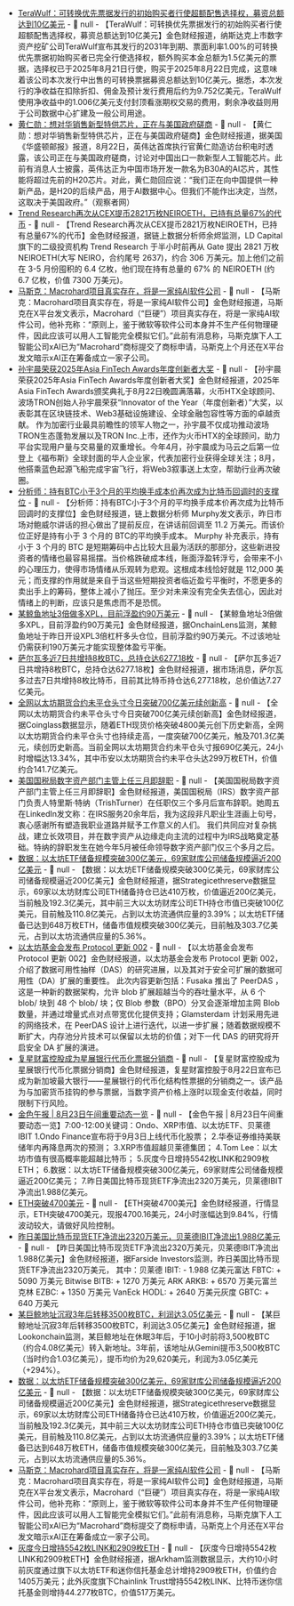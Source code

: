 - [TeraWulf：可转换优先票据发行的初始购买者行使超额配售选择权，募资总额达到10亿美元](https://www.globenewswire.com/news-release/2025/08/22/3138009/0/en/TeraWulf-Inc-Announces-Full-Exercise-of-Greenshoe-Option-in-1-0-Billion-Convertible-Senior-Notes-Offering.html) - 📰 null - 【TeraWulf：可转换优先票据发行的初始购买者行使超额配售选择权，募资总额达到10亿美元】金色财经报道，纳斯达克上市数字资产挖矿公司TeraWulf宣布其发行的2031年到期、票面利率1.00%的可转换优先票据初始购买者已完全行使选择权，额外购买本金总额为1.5亿美元的票据，选择权已于2025年8月21日行使，购买于2025年8月22日完成，这意味着该公司本次发行中出售的可转换票据募资总额达到10亿美元。据悉，本次发行的净收益在扣除折扣、佣金及预计发行费用后约为9.752亿美元，TeraWulf使用净收益中的1.006亿美元支付封顶看涨期权交易的费用，剩余净收益则用于公司数据中心扩建及一般公司用途。
- [黄仁勋：想对华销售新型特供芯片，正在与美国政府磋商]() - 📰 null - 【黄仁勋：想对华销售新型特供芯片，正在与美国政府磋商】金色财经报道，据美国《华盛顿邮报》报道，8月22日，英伟达首席执行官黄仁勋造访台积电时透露，该公司正在与美国政府磋商，讨论对中国出口一款新型人工智能芯片。此前有消息人士披露，英伟达正为中国市场开发一款名为B30A的AI芯片，其性能将超过先前的H20芯片。对此，黄仁勋回应说：“我们正在向中国提供一种新产品，是H20的后续产品，用于AI数据中心。但我们不能作出决定，当然，这取决于美国政府。”（观察者网）
- [Trend Research再次从CEX提币2821万枚NEIROETH，已持有总量67%的代币]() - 📰 null - 【Trend Research再次从CEX提币2821万枚NEIROETH，已持有总量67%的代币】金色财经报道，据链上数据分析师余烬监测，LD Capital 旗下的二级投资机构 Trend Research 于半小时前再从 Gate 提出 2821 万枚 NEIROETH(大写 NEIRO，合约尾号 2637)，约合 306 万美元。加上他们之前在 3-5 月份囤积的 6.4 亿枚，他们现在持有总量的 67% 的 NEIROETH (约 6.7 亿枚，价值 7300 万美元)。
- [马斯克：Macrohard项目真实存在，将是一家纯AI软件公司](https://x.com/elonmusk/status/1958852874236305793) - 📰 null - 【马斯克：Macrohard项目真实存在，将是一家纯AI软件公司】金色财经报道，马斯克在X平台发文表示，Macrohard（“巨硬”）项目真实存在，将是一家纯AI软件公司，他补充称：“原则上，鉴于微软等软件公司本身并不生产任何物理硬件，因此应该可以用人工智能完全模拟它们。”此前有消息称，马斯克旗下人工智能公司xAI已为“Macrohard”商标提交了商标申请，马斯克上个月还在X平台发文暗示xAI正在筹备成立一家子公司。
- [孙宇晨荣获2025年Asia FinTech Awards年度创新者大奖]() - 📰 null - 【孙宇晨荣获2025年Asia FinTech Awards年度创新者大奖】金色财经报道，2025年Asia FinTech Awards颁奖典礼于8月22日晚圆满落幕，火币HTX全球顾问、波场TRON创始人孙宇晨荣获“Innovator of the Year（年度创新者）”大奖，以表彰其在区块链技术、Web3基础设施建设、全球金融包容性等方面的卓越贡献。 
作为加密行业最具前瞻性的领军人物之一，孙宇晨不仅成功推动波场TRON生态蓬勃发展以及TRON Inc.上市，还作为火币HTX的全球顾问，助力平台实现用户量与交易量的双重增长。今年4月，孙宇晨成为马云之后第一位登上《福布斯》全球封面的华人企业家，代表加密行业获得全球关注；8月，他搭乘蓝色起源飞船完成宇宙飞行，将Web3叙事送上太空，帮助行业再次破圈。
- [分析师：持有BTC小于3个月的平均换手成本价再次成为比特币回调时的支撑位]() - 📰 null - 【分析师：持有BTC小于3个月的平均换手成本价再次成为比特币回调时的支撑位】金色财经报道，链上数据分析师 Murphy发文表示，昨日市场对鲍威尔讲话的担心做出了提前反应，在讲话前回调至 11.2 万美元。而该价位正好是持有小于 3 个月的 BTC的平均换手成本。 
Murphy 补充表示，持有小于 3 个月的 BTC 是短期筹码中占比较大且最为活跃的那部分，这些新进投资者的情绪也最容易摇摆。当价格跌破成本线，账面浮盈转浮亏，会带来不小的心理压力，使得市场情绪从乐观转为悲观。这根成本线恰好就是 112,000 美元；而支撑的作用就是来自于当这些短期投资者临近盈亏平衡时，不愿更多的卖出手上的筹码，整体上减小了抛压。至少对未来没有完全失去信心，因此对情绪上的判断，应该只是焦虑而不是恐慌。
- [某鲸鱼地址3倍做多XPL，目前浮盈约90万美元]() - 📰 null - 【某鲸鱼地址3倍做多XPL，目前浮盈约90万美元】金色财经报道，据OnchainLens监测，某鲸鱼地址于昨日开设XPL3倍杠杆多头仓位，目前浮盈约90万美元。不过该地址仍需获利190万美元才能实现整体盈亏平衡。
- [萨尔瓦多近7日共增持8枚BTC，总持仓达6277.18枚]() - 📰 null - 【萨尔瓦多近7日共增持8枚BTC，总持仓达6277.18枚】金色财经报道，据市场消息，萨尔瓦多过去7日共增持8枚比特币，目前其比特币持仓达6,277.18枚，总价值达7.27亿美元。
- [全网以太坊期货合约未平仓头寸今日突破700亿美元续创新高](https://www.coinglass.com/BitcoinOpenInterest) - 📰 null - 【全网以太坊期货合约未平仓头寸今日突破700亿美元续创新高】金色财经报道，据Coinglass数据显示，随着ETH现货价格突破4800美元创下历史新高，全网以太坊期货合约未平仓头寸也持续走高，一度突破700亿美元，触及701.3亿美元，续创历史新高。当前全网以太坊期货合约未平仓头寸报690亿美元，24小时增幅达13.34%，其中币安以太坊期货合约未平仓头达299万枚ETH，价值约合141.7亿美元。
- [美国国税局数字资产部门主管上任三月即辞职]() - 📰 null - 【美国国税局数字资产部门主管上任三月即辞职】金色财经报道，美国国税局（IRS）数字资产部门负责人特里斯·特纳（TrishTurner）在任职仅三个多月后宣布辞职。她周五在LinkedIn发文称：在IRS服务20余年后，我为这段非凡职业生涯画上句号，衷心感谢所有塑造我职业道路并赋予工作意义的人们。 
我们共同应对复杂挑战，建立长效项目，并在数字资产从边缘走向主流的过程中为IRS战略奠定基础。特纳的辞职发生在她今年5月被任命领导数字资产部门仅三个多月之后。
- [数据：以太坊ETF储备规模突破300亿美元，69家财库公司储备规模逼近200亿美元](https://www.strategicethreserve.xyz/) - 📰 null - 【数据：以太坊ETF储备规模突破300亿美元，69家财库公司储备规模逼近200亿美元】金色财经报道，据Strategicethreserve数据显示，69家以太坊财库公司ETH储备持仓已达410万枚，价值逼近200亿美元，当前触及192.3亿美元，其中前三大以太坊财库公司ETH持仓市值已突破100亿美元，目前触及110.8亿美元，占到以太坊流通供应量的3.39%；以太坊ETF储备已达到648万枚ETH，储备市值规模突破300亿美元，目前触及303.7亿美元，占到以太坊流通供应量的5.36%。
- [以太坊基金会发布 Protocol 更新 002]() - 📰 null - 【以太坊基金会发布 Protocol 更新 002】金色财经报道，以太坊基金会发布 Protocol 更新 002，介绍了数据可用性抽样（DAS）的研究进展，以及其对于安全可扩展的数据可用性（DA）扩展的重要性。 
此次内容更新包括：Fusaka 推出了 PeerDAS ，这是一种新的数据架构，允许 blob 扩展超越当今的吞吐量水平，从 6 个 blob/ 块到 48 个 blob/ 块；仅 Blob 参数（BPO）分叉会逐渐增加主网 Blob 数量，并通过增量式点对点带宽优化提供支持；Glamsterdam 计划采用先进的网络技术，在 PeerDAS 设计上进行迭代，以进一步扩展；随着数据规模不断扩大，内存池分片技术可以保留以太坊的价值；对下一代 DAS 的研究将开启安全 DA 扩展的演进。
- [复星财富控股成为星展银行代币化票据分销商]() - 📰 null - 【复星财富控股成为星展银行代币化票据分销商】金色财经报道，复星财富控股于8月22日宣布已成为新加坡最大银行——星展银行的代币化结构性票据的分销商之一。该产品为与加密货币挂钩的参与票据，当数字资产价格上涨时以现金支付收益，同时限制下行风险。
- [金色午报 | 8月23日午间重要动态一览]() - 📰 null - 【金色午报 | 8月23日午间重要动态一览】7:00-12:00关键词：Ondo、XRP市值、以太坊ETF、贝莱德IBIT 
1.Ondo Finance宣布将于9月3日上线代币化股票； 
2.华泰证券维持美联储年内再降息两次的预测； 
3.XRP市值超越贝莱德集团； 
4.Tom Lee：以太坊市值有很高概率能超越比特币； 
5.灰度今日增持5542枚LINK和2909枚ETH； 
6.数据：以太坊ETF储备规模突破300亿美元，69家财库公司储备规模逼近200亿美元； 
7.昨日美国比特币现货ETF净流出2320万美元，贝莱德IBIT净流出1.988亿美元。
- [ETH突破4700美元]() - 📰 null - 【ETH突破4700美元】金色财经报道，行情显示，ETH突破4700美元，现报4700.16美元，24小时涨幅达到9.84%，行情波动较大，请做好风险控制。
- [昨日美国比特币现货ETF净流出2320万美元，贝莱德IBIT净流出1.988亿美元]() - 📰 null - 【昨日美国比特币现货ETF净流出2320万美元，贝莱德IBIT净流出1.988亿美元】金色财经报道，据Farside Investors监测，昨日美国比特币现货ETF净流出2320万美元， 
其中：贝莱德 IBIT: - 1.988 亿美元富达 FBTC: + 5090 万美元 Bitwise BITB: + 1270 万美元 ARK ARKB: + 6570 万美元富兰克林 EZBC: + 1350 万美元 VanEck HODL: + 2640 万美元灰度 GBTC: + 640 万美元
- [某巨鲸地址沉寂3年后转移3500枚BTC，利润达3.05亿美元]() - 📰 null - 【某巨鲸地址沉寂3年后转移3500枚BTC，利润达3.05亿美元】金色财经报道，据Lookonchain监测，某巨鲸地址在休眠3年后，于10小时前将3,500枚BTC（约合4.08亿美元）转入新地址。3年前，该地址从Gemini提币3,500枚BTC（当时约合1.03亿美元），提币均价为29,620美元，利润为3.05亿美元（+294%）。
- [数据：以太坊ETF储备规模突破300亿美元，69家财库公司储备规模逼近200亿美元](https://www.strategicethreserve.xyz/) - 📰 null - 【数据：以太坊ETF储备规模突破300亿美元，69家财库公司储备规模逼近200亿美元】金色财经报道，据Strategicethreserve数据显示，69家以太坊财库公司ETH储备持仓已达410万枚，价值逼近200亿美元，当前触及192.3亿美元，其中前三大以太坊财库公司ETH持仓市值已突破100亿美元，目前触及110.8亿美元，占到以太坊流通供应量的3.39%；以太坊ETF储备已达到648万枚ETH，储备市值规模突破300亿美元，目前触及303.7亿美元，占到以太坊流通供应量的5.36%。
- [马斯克：Macrohard项目真实存在，将是一家纯AI软件公司](https://x.com/elonmusk/status/1958852874236305793) - 📰 null - 【马斯克：Macrohard项目真实存在，将是一家纯AI软件公司】金色财经报道，马斯克在X平台发文表示，Macrohard（“巨硬”）项目真实存在，将是一家纯AI软件公司，他补充称：“原则上，鉴于微软等软件公司本身并不生产任何物理硬件，因此应该可以用人工智能完全模拟它们。”此前有消息称，马斯克旗下人工智能公司xAI已为“Macrohard”商标提交了商标申请，马斯克上个月还在X平台发文暗示xAI正在筹备成立一家子公司。
- [灰度今日增持5542枚LINK和2909枚ETH](https://intel.arkm.com/explorer/address/0x925B3121DE5D0Cf82264363874945EaD2be7Fb77) - 📰 null - 【灰度今日增持5542枚LINK和2909枚ETH】金色财经报道，据Arkham监测数据显示，大约10小时前灰度通过旗下以太坊ETF和迷你信托基金总计增持2909枚ETH，价值约合1405万美元；此外灰度旗下Chainlink Trust增持5542枚LINK、比特币迷你信托基金则增持44.277枚BTC，价值517万美元。
